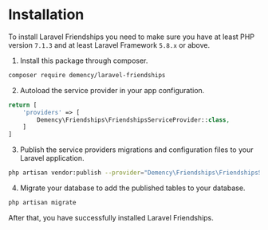 # Installation

To install Laravel Friendships you need to make sure you have at least PHP version `7.1.3` and at least Laravel Framework `5.8.x` or above.

1. Install this package through composer. <br />
```sh
composer require demency/laravel-friendships
```

2. Autoload the service provider in your app configuration. <br />
```php
return [
    'providers' => [
        Demency\Friendships\FriendshipsServiceProvider::class,
    ]
]
```
3. Publish the service providers migrations and configuration files to your Laravel application. <br />
```sh
php artisan vendor:publish --provider="Demency\Friendships\FriendshipsServiceProvider"
```

4. Migrate your database to add the published tables to your database. <br />
```sh
php artisan migrate
```

After that, you have successfully installed Laravel Friendships.
